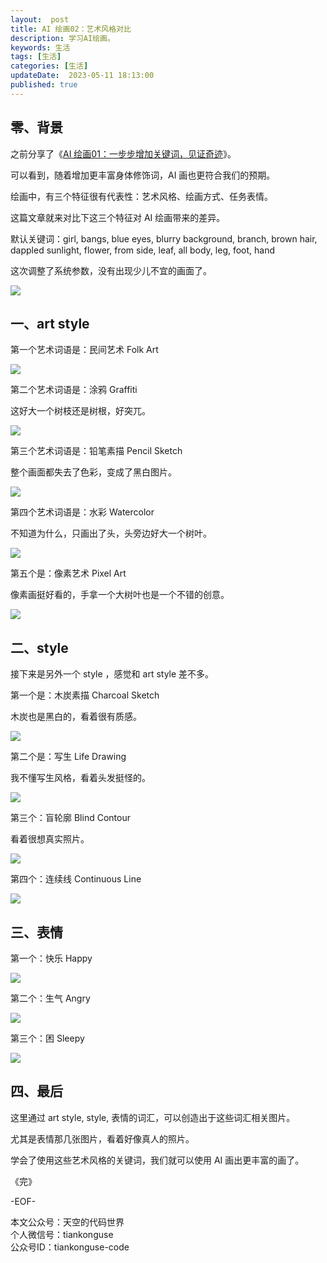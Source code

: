 ```yaml
---   
layout:  post  
title: AI 绘画02：艺术风格对比
description: 学习AI绘画。            
keywords: 生活
tags: [生活]    
categories: [生活]  
updateDate:  2023-05-11 18:13:00  
published: true  
---  
```



## 零、背景  


之前分享了《[AI 绘画01：一步步增加关键词，见证奇迹](https://mp.weixin.qq.com/s/IEXKD_HDDJGvd76mA-Wyyw)》。  


可以看到，随着增加更丰富身体修饰词，AI 画也更符合我们的预期。  


绘画中，有三个特征很有代表性：艺术风格、绘画方式、任务表情。  


这篇文章就来对比下这三个特征对 AI 绘画带来的差异。  



默认关键词：girl, bangs, blue eyes, blurry background, branch, brown hair, dappled sunlight, flower, from side, leaf, all body, leg, foot, hand  


这次调整了系统参数，没有出现少儿不宜的画面了。  


![](https://res2023.tiankonguse.com/images/2023/05/11/001.png)



## 一、art style  


第一个艺术词语是：民间艺术 Folk Art  


![](https://res2023.tiankonguse.com/images/2023/05/11/002.png)


第二个艺术词语是：涂鸦 Graffiti  


这好大一个树枝还是树根，好突兀。  


![](https://res2023.tiankonguse.com/images/2023/05/11/003.png)


第三个艺术词语是：铅笔素描 Pencil Sketch  


整个画面都失去了色彩，变成了黑白图片。  


![](https://res2023.tiankonguse.com/images/2023/05/11/004.png)


第四个艺术词语是：水彩 Watercolor  


不知道为什么，只画出了头，头旁边好大一个树叶。  


![](https://res2023.tiankonguse.com/images/2023/05/11/005.png)


第五个是：像素艺术 Pixel Art  


像素画挺好看的，手拿一个大树叶也是一个不错的创意。  


![](https://res2023.tiankonguse.com/images/2023/05/11/006.png)


## 二、style


接下来是另外一个 style ，感觉和 art style 差不多。  


第一个是：木炭素描 Charcoal Sketch  


木炭也是黑白的，看着很有质感。  


![](https://res2023.tiankonguse.com/images/2023/05/11/007.png)


第二个是：写生 Life Drawing


我不懂写生风格，看着头发挺怪的。  


![](https://res2023.tiankonguse.com/images/2023/05/11/008.png)


第三个：盲轮廓 Blind Contour  


看着很想真实照片。  


![](https://res2023.tiankonguse.com/images/2023/05/11/009.png)


第四个：连续线 Continuous Line


![](https://res2023.tiankonguse.com/images/2023/05/11/010.png)


## 三、表情  


第一个：快乐 Happy  


![](https://res2023.tiankonguse.com/images/2023/05/11/011.png)



第二个：生气 Angry  


![](https://res2023.tiankonguse.com/images/2023/05/11/012.png)


第三个：困 Sleepy  


![](https://res2023.tiankonguse.com/images/2023/05/11/013.png)


## 四、最后  


这里通过 art style, style, 表情的词汇，可以创造出于这些词汇相关图片。  


尤其是表情那几张图片，看着好像真人的照片。  


学会了使用这些艺术风格的关键词，我们就可以使用 AI 画出更丰富的画了。  



《完》  


-EOF-  



本文公众号：天空的代码世界  
个人微信号：tiankonguse  
公众号ID：tiankonguse-code  
  


